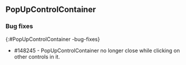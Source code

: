 ## PopUpControlContainer

### Bug fixes 
{:#PopUpControlContainer
-bug-fixes}

* \#148245 - PopUpControlContainer no longer close while clicking on other controls in it.


